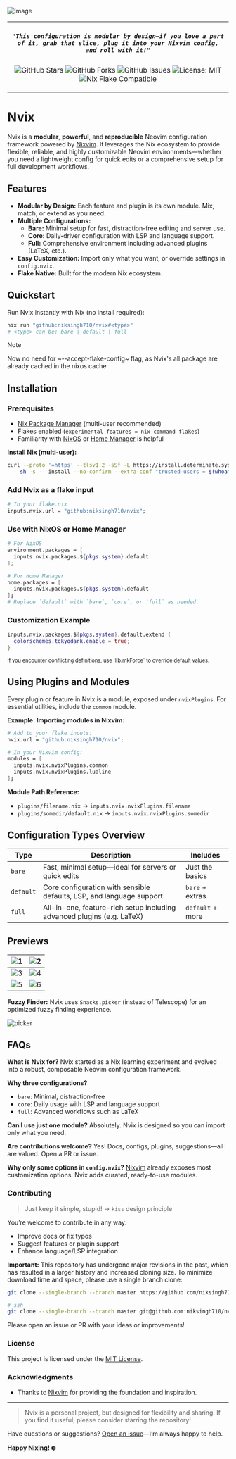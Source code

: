 <p align="center" style="color:grey">

![image](https://github.com/niksingh710/nvix/assets/60490474/89503d51-ca86-4933-872f-3f60c32202a9)
<div align="center">
<table>
<tbody>
<td align="center">
<img width="2000" height="0"><br>

##### `"This configuration is modular by design—if you love a part of it, grab that slice, plug it into your Nixvim config, and roll with it!"`

![GitHub Stars](https://img.shields.io/github/stars/niksingh710/nvix?style=social) ![GitHub Forks](https://img.shields.io/github/forks/niksingh710/nvix?style=social) ![GitHub Issues](https://img.shields.io/github/issues/niksingh710/nvix) ![License: MIT](https://img.shields.io/badge/license-MIT-green) ![Nix Flake Compatible](https://img.shields.io/badge/Nix-Flake_Compatible-blue)

<img width="2000" height="0">
</td>
</tbody>
</table>
</div>
</p>

# Nvix

Nvix is a **modular**, **powerful**, and **reproducible** Neovim configuration framework powered by [Nixvim](https://github.com/nix-community/nixvim). It leverages the Nix ecosystem to provide flexible, reliable, and highly customizable Neovim environments—whether you need a lightweight config for quick edits or a comprehensive setup for full development workflows.

## Features

- **Modular by Design:** Each feature and plugin is its own module. Mix, match, or extend as you need.
- **Multiple Configurations:**
  - **Bare:** Minimal setup for fast, distraction-free editing and server use.
  - **Core:** Daily-driver configuration with LSP and language support.
  - **Full:** Comprehensive environment including advanced plugins (LaTeX, etc.).
- **Easy Customization:** Import only what you want, or override settings in `config.nvix`.
- **Flake Native:** Built for the modern Nix ecosystem.

## Quickstart

Run Nvix instantly with Nix (no install required):

```sh
nix run "github:niksingh710/nvix#<type>"
# <type> can be: bare | default | full
```

>[!NOTE]
> Now no need for ~--accept-flake-config~ flag, as Nvix's all package are already cached in the nixos cache

## Installation

### Prerequisites

- [Nix Package Manager](https://nixos.org/download.html) (multi-user recommended)
- Flakes enabled (`experimental-features = nix-command flakes`)
- Familiarity with [NixOS](https://nixos.org/) or [Home Manager](https://nix-community.github.io/home-manager/) is helpful

**Install Nix (multi-user):**
```bash
curl --proto '=https' --tlsv1.2 -sSf -L https://install.determinate.systems/nix | \
    sh -s -- install --no-confirm --extra-conf "trusted-users = $(whoami)"
```

### Add Nvix as a flake input

```nix
# In your flake.nix
inputs.nvix.url = "github:niksingh710/nvix";
```

### Use with NixOS or Home Manager

```nix
# For NixOS
environment.packages = [
  inputs.nvix.packages.${pkgs.system}.default
];

# For Home Manager
home.packages = [
  inputs.nvix.packages.${pkgs.system}.default
];
# Replace `default` with `bare`, `core`, or `full` as needed.
```

### Customization Example

```nix
inputs.nvix.packages.${pkgs.system}.default.extend {
  colorschemes.tokyodark.enable = true;
}
```
<sub>
If you encounter conflicting definitions, use `lib.mkForce` to override default values.
</sub>

## Using Plugins and Modules

Every plugin or feature in Nvix is a module, exposed under `nvixPlugins`.
For essential utilities, include the `common` module.

**Example: Importing modules in Nixvim:**
```nix
# Add to your flake inputs:
nvix.url = "github:niksingh710/nvix";

# In your Nixvim config:
modules = [
  inputs.nvix.nvixPlugins.common
  inputs.nvix.nvixPlugins.lualine
];
```

**Module Path Reference:**
- `plugins/filename.nix` → `inputs.nvix.nvixPlugins.filename`
- `plugins/somedir/default.nix` → `inputs.nvix.nvixPlugins.somedir`

## Configuration Types Overview

| Type     | Description                                                              | Includes         |
|----------|--------------------------------------------------------------------------|------------------|
| `bare`   | Fast, minimal setup—ideal for servers or quick edits                     | Just the basics  |
| `default`| Core configuration with sensible defaults, LSP, and language support     | `bare` + extras  |
| `full`   | All-in-one, feature-rich setup including advanced plugins (e.g. LaTeX)   | `default` + more |

## Previews

| ![1](https://github.com/user-attachments/assets/166946eb-716b-44b4-81c6-845ca6dfb411) | ![2](https://github.com/user-attachments/assets/bb1d6130-89f4-4fe5-92b1-1b7636cdacad) |
|---|---|
| ![3](https://github.com/user-attachments/assets/9ff23b31-eb85-40f2-b75b-5a09bac396e2) | ![4](https://github.com/user-attachments/assets/5766fb4f-3553-4008-ba0b-1fc5fa8a6dbe) |
| ![5](https://github.com/user-attachments/assets/3211a1e2-92f3-4dff-9b5c-8d4476f12a04) | ![6](https://github.com/user-attachments/assets/099cd474-b102-4b72-8ad9-f8f92f43dabd) |

**Fuzzy Finder:**
Nvix uses `Snacks.picker` (instead of Telescope) for an optimized fuzzy finding experience.

![picker](https://github.com/niksingh710/nvix/assets/60490474/52f91e06-5161-4217-8f84-5a6d390295a5)

## FAQs

**What is Nvix for?**
Nvix started as a Nix learning experiment and evolved into a robust, composable Neovim configuration framework.

**Why three configurations?**
- `bare`: Minimal, distraction-free
- `core`: Daily usage with LSP and language support
- `full`: Advanced workflows such as LaTeX

**Can I use just one module?**
Absolutely. Nvix is designed so you can import only what you need.

**Are contributions welcome?**
Yes! Docs, configs, plugins, suggestions—all are valued. Open a PR or issue.

**Why only some options in `config.nvix`?**
[Nixvim](https://github.com/nix-community/nixvim) already exposes most customization options. Nvix adds curated, ready-to-use modules.

### Contributing

> Just keep it simple, stupid! -> `kiss` design principle

You’re welcome to contribute in any way:
- Improve docs or fix typos
- Suggest features or plugin support
- Enhance language/LSP integration

**Important:**
This repository has undergone major revisions in the past, which has resulted in a larger history and increased cloning size.
To minimize download time and space, please use a single branch clone:

```sh
git clone --single-branch --branch master https://github.com/niksingh710/nvix.git

# ssh
git clone --single-branch --branch master git@github.com:niksingh710/nvix.git
```

Please open an issue or PR with your ideas or improvements!

### License

This project is licensed under the [MIT License](./LICENSE).

### Acknowledgments

- Thanks to [Nixvim](https://github.com/nix-community/nixvim) for providing the foundation and inspiration.

---

> Nvix is a personal project, but designed for flexibility and sharing.
> If you find it useful, please consider starring the repository!

Have questions or suggestions? [Open an issue](https://github.com/niksingh710/nvix/issues)—I’m always happy to help.

**Happy Nixing! ❄️**
